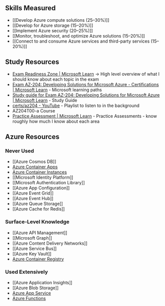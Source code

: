 ## Skills Measured
- [[Develop Azure compute solutions (25–30%)]]
- [[Develop for Azure storage (15–20%)]]
- [[Implement Azure security (20–25%)]]
- [[Monitor, troubleshoot, and optimize Azure solutions (15–20%)]]
- [[Connect to and consume Azure services and third-party services (15–20%)]]
## Study Resources
- [Exam Readiness Zone | Microsoft Learn](https://learn.microsoft.com/en-us/shows/exam-readiness-zone/?terms=az-204) -> High level overview of what I should know about each topic in the exam
- [Exam AZ-204: Developing Solutions for Microsoft Azure - Certifications | Microsoft Learn](https://learn.microsoft.com/en-us/credentials/certifications/exams/az-204/) - Microsoft learning paths
- [Study guide for Exam AZ-204: Developing Solutions for Microsoft Azure | Microsoft Learn](https://learn.microsoft.com/en-us/credentials/certifications/resources/study-guides/az-204) - Study Guide
- [certs/az204 - YouTube](https://www.youtube.com/playlist?list=PLXaF2fWDyiZBPJVfLNBYvD4LbHNinftQI) - Playlist to listen to in the background
- AZ204T00-a Course
- [Practice Assessment | Microsoft Learn](https://learn.microsoft.com/en-us/credentials/certifications/exams/az-204/practice/assessment?assessment-type=practice&assessmentId=35) - Practice Assessments - know roughly how much I know about each area
## Azure Resources
### Never Used
- [[Azure Cosmos DB]]
- [Azure Container Apps](Azure%20Container%20Apps)
- [Azure Container Instances](Azure%20Container%20Instances.md)
- [[Microsoft Identity Platform]]
- [[Microsoft Authentication Library]]
- [[Azure App Configuration]]
- [[Azure Event Grid]]
- [[Azure Event Hub]]
- [[Azure Queue Storage]]
- [[Azure Cache for Redis]]
### Surface-Level Knowledge
- [[Azure API Management]]
- [[Microsoft Graph]]
- [[Azure Content Delivery Networks]]
- [[Azure Service Bus]]
- [[Azure Key Vault]]
- [Azure Container Registry](Azure%20Container%20Registry)
### Used Extensively
- [[Azure Application Insights]]
- [[Azure Blob Storage]]
- [Azure App Service](Azure%20App%20Service)
- [Azure Functions](Azure%20Functions)
